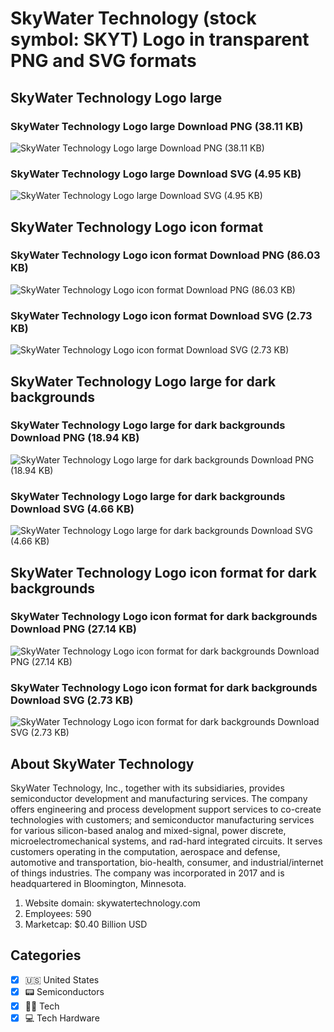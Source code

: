 # SkyWater Technology (stock symbol: SKYT) Logo in transparent PNG and SVG formats

## SkyWater Technology Logo large

### SkyWater Technology Logo large Download PNG (38.11 KB)

![SkyWater Technology Logo large Download PNG (38.11 KB)](/img/orig/SKYT_BIG-f53ea4cb.png)

### SkyWater Technology Logo large Download SVG (4.95 KB)

![SkyWater Technology Logo large Download SVG (4.95 KB)](/img/orig/SKYT_BIG-d7155806.svg)

## SkyWater Technology Logo icon format

### SkyWater Technology Logo icon format Download PNG (86.03 KB)

![SkyWater Technology Logo icon format Download PNG (86.03 KB)](/img/orig/SKYT-abf61432.png)

### SkyWater Technology Logo icon format Download SVG (2.73 KB)

![SkyWater Technology Logo icon format Download SVG (2.73 KB)](/img/orig/SKYT-7c71ec9b.svg)

## SkyWater Technology Logo large for dark backgrounds

### SkyWater Technology Logo large for dark backgrounds Download PNG (18.94 KB)

![SkyWater Technology Logo large for dark backgrounds Download PNG (18.94 KB)](/img/orig/SKYT_BIG.D-b4dee3ab.png)

### SkyWater Technology Logo large for dark backgrounds Download SVG (4.66 KB)

![SkyWater Technology Logo large for dark backgrounds Download SVG (4.66 KB)](/img/orig/SKYT_BIG.D-0aa0e2e0.svg)

## SkyWater Technology Logo icon format for dark backgrounds

### SkyWater Technology Logo icon format for dark backgrounds Download PNG (27.14 KB)

![SkyWater Technology Logo icon format for dark backgrounds Download PNG (27.14 KB)](/img/orig/SKYT.D-5d4fe541.png)

### SkyWater Technology Logo icon format for dark backgrounds Download SVG (2.73 KB)

![SkyWater Technology Logo icon format for dark backgrounds Download SVG (2.73 KB)](/img/orig/SKYT.D-883eafdf.svg)

## About SkyWater Technology

SkyWater Technology, Inc., together with its subsidiaries, provides semiconductor development and manufacturing services. The company offers engineering and process development support services to co-create technologies with customers; and semiconductor manufacturing services for various silicon-based analog and mixed-signal, power discrete, microelectromechanical systems, and rad-hard integrated circuits. It serves customers operating in the computation, aerospace and defense, automotive and transportation, bio-health, consumer, and industrial/internet of things industries. The company was incorporated in 2017 and is headquartered in Bloomington, Minnesota.

1. Website domain: skywatertechnology.com
2. Employees: 590
3. Marketcap: $0.40 Billion USD


## Categories
- [x] 🇺🇸 United States
- [x] 📟 Semiconductors
- [x] 👩‍💻 Tech
- [x] 💻 Tech Hardware
